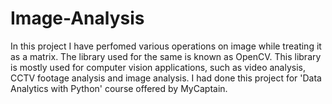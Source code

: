 # Image-Analysis
In this project I have perfomed various operations on image while treating it as a matrix. The library used for the same is known as OpenCV. This library is mostly used for computer vision applications, such as video analysis, CCTV footage analysis and image analysis. I had done this project for 'Data Analytics with Python' course offered by MyCaptain.
